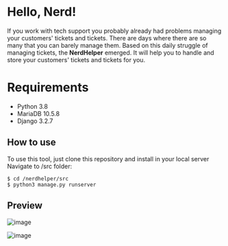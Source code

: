 # Hello, Nerd!
If you work with tech support you probably already had problems managing your customers' tickets and tickets. There are days where there are so many that you can barely manage them. Based on this daily struggle of managing tickets, the **NerdHelper** emerged. It will help you to handle and store your customers' tickets and tickets for you.

# Requirements

- Python 3.8
- MariaDB 10.5.8
- Django 3.2.7

## How to use
To use this tool, just clone this repository and install in your local server
Navigate to /src folder: 

```
$ cd /nerdhelper/src
$ python3 manage.py runserver
```

## Preview
![image](https://user-images.githubusercontent.com/64340912/135770785-928686fd-d272-46b7-b859-6e0f0aa93067.png)


![image](https://user-images.githubusercontent.com/64340912/135770769-829b98d5-d6fd-4122-ada1-744b3413b084.png)
